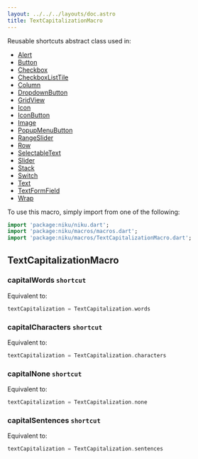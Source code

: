 ```yaml
---
layout: ../../../layouts/doc.astro
title: TextCapitalizationMacro
---
```

Reusable shortcuts abstract class used in:
- [Alert](/docs/widgets/alert)
- [Button](/docs/widgets/button)
- [Checkbox](/docs/widgets/checkbox)
- [CheckboxListTile](/docs/widgets/checkboxListTile)
- [Column](/docs/widgets/column)
- [DropdownButton](/docs/widgets/dropdownButton)
- [GridView](/docs/widgets/gridView)
- [Icon](/docs/widgets/icon)
- [IconButton](/docs/widgets/iconButton)
- [Image](/docs/widgets/image)
- [PopupMenuButton](/docs/widgets/popupMenuButton)
- [RangeSlider](/docs/widgets/rangeSlider)
- [Row](/docs/widgets/row)
- [SelectableText](/docs/widgets/selectableText)
- [Slider](/docs/widgets/slider)
- [Stack](/docs/widgets/stack)
- [Switch](/docs/widgets/switch)
- [Text](/docs/widgets/text)
- [TextFormField](/docs/widgets/textFormField)
- [Wrap](/docs/widgets/wrap)


To use this macro, simply import from one of the following:
```dart
import 'package:niku/niku.dart';
import 'package:niku/macros/macros.dart';
import 'package:niku/macros/TextCapitalizationMacro.dart';
```
## TextCapitalizationMacro

### capitalWords `shortcut`

Equivalent to:
```dart
textCapitalization = TextCapitalization.words
```

### capitalCharacters `shortcut`

Equivalent to:
```dart
textCapitalization = TextCapitalization.characters
```

### capitalNone `shortcut`

Equivalent to:
```dart
textCapitalization = TextCapitalization.none
```

### capitalSentences `shortcut`

Equivalent to:
```dart
textCapitalization = TextCapitalization.sentences
```

